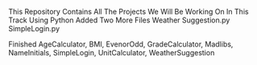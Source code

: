 This Repository Contains All The Projects We Will Be Working On In This Track Using Python
Added Two More Files 
Weather Suggestion.py
SimpleLogin.py

Finished AgeCalculator,  BMI, EvenorOdd, GradeCalculator, Madlibs, NameInitials, SimpleLogin, UnitCalculator, WeatherSuggestion